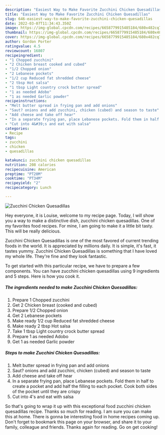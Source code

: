 ```yaml
---
description: "Easiest Way to Make Favorite Zucchini Chicken Quesadillas"
title: "Easiest Way to Make Favorite Zucchini Chicken Quesadillas"
slug: 646-easiest-way-to-make-favorite-zucchini-chicken-quesadillas
date: 2022-03-07T11:34:43.350Z
image: https://img-global.cpcdn.com/recipes/6658779915485184/680x482cq70/zucchini-chicken-quesadillas-recipe-main-photo.jpg
thumbnail: https://img-global.cpcdn.com/recipes/6658779915485184/680x482cq70/zucchini-chicken-quesadillas-recipe-main-photo.jpg
cover: https://img-global.cpcdn.com/recipes/6658779915485184/680x482cq70/zucchini-chicken-quesadillas-recipe-main-photo.jpg
author: Gordon Porter
ratingvalue: 4.5
reviewcount: 16807
recipeingredient:
- "1 Chopped zucchini"
- "2 Chicken breast cooked and cubed"
- "1/2 Chopped onion"
- "2 Lebanese pockets"
- "1/2 cup Reduced fat shredded cheese"
- "2 tbsp Hot salsa"
- "1 tbsp Light country crock butter spread"
- "1 as needed Adobo"
- "1 as needed Garlic powder"
recipeinstructions:
- "Melt butter spread in frying pan and add onions"
- "Saut? onions and add zucchini, chicken (cubed) and season to taste"
- "Add cheese and take off hear"
- "In a separate frying pan, place Lebanese pockets. Fold them in half to create a pocket and add half the filling to each pocket. Cook both sides of the pocket until they are crispy"
- "Cut into 4&#39;s and eat with salsa"
categories:
- Recipe
tags:
- zucchini
- chicken
- quesadillas

katakunci: zucchini chicken quesadillas 
nutrition: 208 calories
recipecuisine: American
preptime: "PT20M"
cooktime: "PT34M"
recipeyield: "2"
recipecategory: Lunch

---
```



![Zucchini Chicken Quesadillas](https://img-global.cpcdn.com/recipes/6658779915485184/680x482cq70/zucchini-chicken-quesadillas-recipe-main-photo.jpg)

Hey everyone, it is Louise, welcome to my recipe page. Today, I will show you a way to make a distinctive dish, zucchini chicken quesadillas. One of my favorites food recipes. For mine, I am going to make it a little bit tasty. This will be really delicious.

Zucchini Chicken Quesadillas is one of the most favored of current trending foods in the world. It is appreciated by millions daily. It is simple, it's fast, it tastes yummy. Zucchini Chicken Quesadillas is something that I have loved my whole life. They're fine and they look fantastic.




To get started with this particular recipe, we have to prepare a few components. You can have zucchini chicken quesadillas using 9 ingredients and 5 steps. Here is how you cook it.

<!--inarticleads1-->

##### The ingredients needed to make Zucchini Chicken Quesadillas:

1. Prepare 1 Chopped zucchini
1. Get 2 Chicken breast (cooked and cubed)
1. Prepare 1/2 Chopped onion
1. Get 2 Lebanese pockets
1. Make ready 1/2 cup Reduced fat shredded cheese
1. Make ready 2 tbsp Hot salsa
1. Take 1 tbsp Light country crock butter spread
1. Prepare 1 as needed Adobo
1. Get 1 as needed Garlic powder




<!--inarticleads2-->

##### Steps to make Zucchini Chicken Quesadillas:

1. Melt butter spread in frying pan and add onions
1. Saut? onions and add zucchini, chicken (cubed) and season to taste
1. Add cheese and take off hear
1. In a separate frying pan, place Lebanese pockets. Fold them in half to create a pocket and add half the filling to each pocket. Cook both sides of the pocket until they are crispy
1. Cut into 4&#39;s and eat with salsa




So that's going to wrap it up with this exceptional food zucchini chicken quesadillas recipe. Thanks so much for reading. I am sure you can make this at home. There is gonna be interesting food in home recipes coming up. Don't forget to bookmark this page on your browser, and share it to your family, colleague and friends. Thanks again for reading. Go on get cooking!
